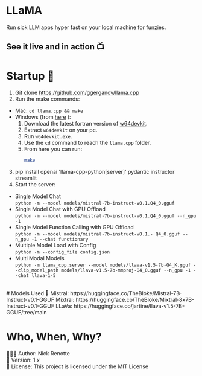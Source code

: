 # LLaMA
Run sick LLM apps hyper fast on your local machine for funzies. 

## See it live and in action 📺
<!-- <img src="https://i.imgur.com/FaQH8rz.png"/> -->
<insert fancy thumbnail here> 

# Startup 🚀
1. Git clone https://github.com/ggerganov/llama.cpp 
2. Run the make commands: 
- Mac: `cd llama.cpp && make`
- Windows (from <a href="https://github.com/ggerganov/llama.cpp/blob/master/README.md">here</a> ):
    1. Download the latest fortran version of [w64devkit](https://github.com/skeeto/w64devkit/releases).
    2. Extract `w64devkit` on your pc.
    3. Run `w64devkit.exe`.
    4. Use the `cd` command to reach the `llama.cpp` folder.
    5. From here you can run:
        ```bash
        make
        ```
3. pip install openai 'llama-cpp-python[server]' pydantic instructor streamlit
4. Start the server: 
- Single Model Chat </br>
`python -m --model models/mistral-7b-instruct-v0.1.Q4_0.gguf `
- Single Model Chat with GPU Offload</br>
`python -m --model models/mistral-7b-instruct-v0.1.Q4_0.gguf --n_gpu -1` 
- Single Model Function Calling with GPU Offload</br>
`python -m --model models/mistral-7b-instruct-v0.1.- Q4_0.gguf --n_gpu -1 --chat functionary` 
- Multiple Model Load with Config</br>
`python -m --config_file config.json`
- Multi Modal Models</br>
`python -m llama_cpp.server --model models/llava-v1.5-7b-Q4_K.gguf --clip_model_path models/llava-v1.5-7b-mmproj-Q4_0.gguf --n_gpu -1 --chat llava-1-5`

</br>
# Models Used 🤖
Mistral: https://huggingface.co/TheBloke/Mistral-7B-Instruct-v0.1-GGUF
Mixtral: https://huggingface.co/TheBloke/Mixtral-8x7B-Instruct-v0.1-GGUF
LLaVa: https://huggingface.co/jartine/llava-v1.5-7B-GGUF/tree/main

# Who, When, Why?

👨🏾‍💻 Author: Nick Renotte <br />
📅 Version: 1.x<br />
📜 License: This project is licensed under the MIT License </br>





